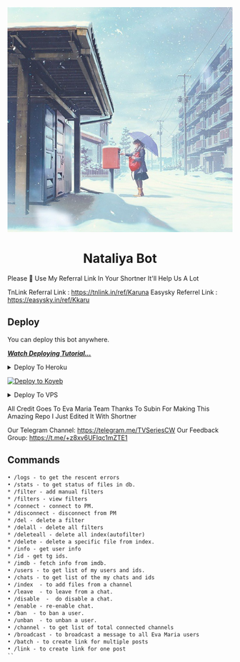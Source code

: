 <p align="center">
  <img src="assets/logo.jpg" alt="Eva Maria Logo">
</p>
<h1 align="center">
  <b>Nataliya Bot</b>
</h1>

Please 🙏 Use My Referral Link In Your Shortner
It'll Help Us A Lot

TnLink Referral Link : https://tnlink.in/ref/Karuna
Easysky Referrel Link : https://easysky.in/ref/Kkaru

## Deploy
You can deploy this bot anywhere.

<i>**[Watch Deploying Tutorial...](https://t.me/TVSeriesCw)**</i>

<details><summary>Deploy To Heroku</summary>
<p>
<br>
<a href="https://telegram.dog/XTZ_HerokuBot?start=RXZhbWFyaWFURy9FdmFNYXJpYSBtYXN0ZXI">
  <img src="https://www.herokucdn.com/deploy/button.svg" alt="Deploy">
</a>
</p>
</details>

[![Deploy to Koyeb](https://www.koyeb.com/static/images/deploy/button.svg)](https://app.koyeb.com/deploy?type=git&repository=github.com/KarunTG/EKSH&branch=advance&name=eksh)

<details><summary>Deploy To VPS</summary>
<p>
<pre>
git clone https://github.com/EvamariaTG/evamaria
# Install Packages
pip3 install -U -r requirements.txt
Edit info.py with variables as given below then run bot
python3 bot.py
</pre>
</p>
</details>

All Credit Goes To Eva Maria Team
Thanks To Subin For Making This Amazing Repo I Just Edited It With Shortner 

Our Telegram Channel: https://telegram.me/TVSeriesCW
Our Feedback Group: https://t.me/+z8xv6UFIqc1mZTE1

## Commands
```
• /logs - to get the rescent errors
• /stats - to get status of files in db.
* /filter - add manual filters
* /filters - view filters
* /connect - connect to PM.
* /disconnect - disconnect from PM
* /del - delete a filter
* /delall - delete all filters
* /deleteall - delete all index(autofilter)
* /delete - delete a specific file from index.
* /info - get user info
* /id - get tg ids.
* /imdb - fetch info from imdb.
• /users - to get list of my users and ids.
• /chats - to get list of the my chats and ids 
• /index  - to add files from a channel
• /leave  - to leave from a chat.
• /disable  -  do disable a chat.
* /enable - re-enable chat.
• /ban  - to ban a user.
• /unban  - to unban a user.
• /channel - to get list of total connected channels
• /broadcast - to broadcast a message to all Eva Maria users
• /batch - to create link for multiple posts
• /link - to create link for one post
``
